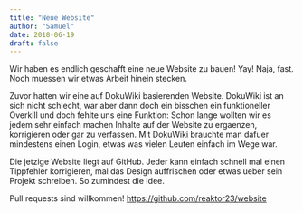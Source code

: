 ```yaml
---
title: "Neue Website"
author: "Samuel"
date: 2018-06-19
draft: false
---
```


Wir haben es endlich geschafft eine neue Website zu bauen! Yay! Naja, fast. Noch
muessen wir etwas Arbeit hinein stecken.

Zuvor hatten wir eine auf DokuWiki basierenden Website. DokuWiki ist an sich
nicht schlecht, war aber dann doch ein bisschen ein funktioneller Overkill und
doch fehlte uns eine Funktion: Schon lange wollten wir es jedem sehr
einfach machen Inhalte auf der Website zu ergaenzen, korrigieren oder gar zu
verfassen. Mit DokuWiki brauchte man dafuer mindestens einen Login, etwas was
vielen Leuten einfach im Wege war.

Die jetzige Website liegt auf GitHub. Jeder kann einfach schnell mal einen
Tippfehler korrigieren, mal das Design auffrischen oder etwas ueber sein Projekt
schreiben. So zumindest die Idee.

Pull requests sind willkommen! https://github.com/reaktor23/website
